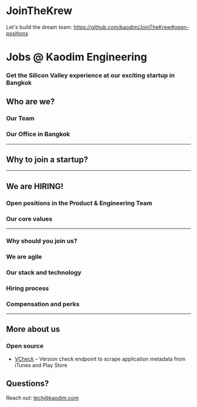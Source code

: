 # JoinTheKrew
Let's build the dream team: https://github.com/kaodim/JoinTheKrew#open-positions


# Jobs @ Kaodim Engineering

### Get the Silicon Valley experience at our exciting startup in Bangkok


## Who are we?

### Our Team

### Our Office in Bangkok 


---

## Why to join a startup?


---

## We are HIRING! 
### Open positions in the Product & Engineering Team 


### Our core values

---

### Why should you join us? 


### We are agile 

### Our stack and technology


### Hiring process


### Compensation and perks 

---

## More about us

### Open source

* [VCheck](https://github.com/kaodim/kd-vcheck) – Version check endpoint to scrape application metadata from iTunes and Play Store

## Questions?

Reach out: tech@kaodim.com
